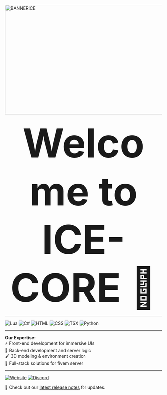 
<img width="1526" height="352" alt="BANNERICE" src="https://github.com/user-attachments/assets/bbce5952-dd22-43b9-85bc-b08734dcbc42" />

<p align="center">
  <strong style="font-size: 128px;">Welcome to ICE-CORE 👋</strong>
</p>


---

  <!-- Language Logos -->
  <p>
    <img alt="Lua" src="https://img.shields.io/badge/Lua-2C2D72?style=for-the-badge&logo=lua&logoColor=white" />
    <img alt="C#" src="https://img.shields.io/badge/C%23-239120?style=for-the-badge&logo=c-sharp&logoColor=white" />
    <img alt="HTML" src="https://img.shields.io/badge/HTML-E34F26?style=for-the-badge&logo=html5&logoColor=white" />
    <img alt="CSS" src="https://img.shields.io/badge/CSS-1572B6?style=for-the-badge&logo=css3&logoColor=white" />
    <img alt="TSX" src="https://img.shields.io/badge/TSX-3178C6?style=for-the-badge&logo=typescript&logoColor=white" />
    <img alt="Python" src="https://img.shields.io/badge/Python-3776AB?style=for-the-badge&logo=python&logoColor=white" />
  </p>

---

  <!-- Features -->
  <p>
    <strong>Our Expertise:</strong><br>
    ⚡ Front-end development for immersive UIs<br>
    🔧 Back-end development and server logic<br>
    🖌️ 3D modeling & environment creation<br>
    🔗 Full-stack solutions for fivem server
  </p>

---

 <!-- Links -->
  <p>
    <a href="https://ice-core.me"><img alt="Website" src="https://img.shields.io/badge/ice-core.me-007BFF?style=for-the-badge&logo=google-chrome&logoColor=white" /></a>
    <a href="https://discord.gg/valkiafa"><img alt="Discord" src="https://img.shields.io/badge/Discord-7289DA?style=for-the-badge&logo=discord&logoColor=white" /></a>
  </p>

  <p>🎉 Check out our <a href="#">latest release notes</a> for updates.</p>
</p>
